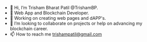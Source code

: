 - 👋 Hi, I’m Trisham Bharat Patil @TrishamBP.
- 👀 Web App and Blockchain Developer.
- 🌱 Working on creating web pages and dAPP's.
- 💞️ I’m looking to collaborate on projects or help on advancing my blockchain career.
- 📫 How to reach me trishampatil@gmail.com

<!---
TrishamBP/TrishamBP is a ✨ special ✨ repository because its `README.md` (this file) appears on your GitHub profile.
You can click the Preview link to take a look at your changes.
--->
